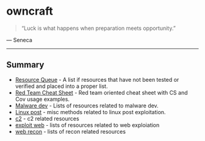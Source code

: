 # owncraft

 > “Luck is what happens when preparation meets opportunity.”

― Seneca

---

## Summary

- [Resource Queue](./resources-queue.md) - A list if resources that have not been tested or verified and placed into
a proper list.
- [Red Team Cheat Sheet](./methods-redteam-cheatsheet.md) - Red team oriented cheat sheet with CS and Cov usage examples.
- [Malware dev](./resources-malwaredev.md) - Lists of resources related to malware dev.
- [Linux post](./methods-post-linux.md) - misc methods related to linux post exploitation.
- [c2](./resources-c2.md) - c2 related resources
- [exploit web](./resources-exploit-web.md) - lists of resources related to web exploiation
- [web recon](./resources-recon.md) - lists of recon related resources